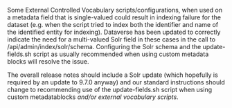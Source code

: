 Some External Controlled Vocabulary scripts/configurations, when used on a metadata field that is single-valued could result 
in indexing failure for the dataset (e.g. when the script tried to index both the identifier and name of the identified entity for indexing).
Dataverse has been updated to correctly indicate the need for a multi-valued Solr field in these cases in the call to /api/admin/index/solr/schema.
Configuring the Solr schema and the update-fields.sh script as usually recommended when using custom metadata blocks will resolve the issue.

The overall release notes should include a Solr update (which hopefully is required by an update to 9.7.0 anyway) and our standard instructions 
should change to recommending use of the update-fields.sh script when using custom metadatablocks *and/or external vocabulary scripts*.
